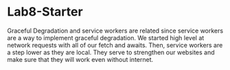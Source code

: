 # Lab8-Starter

Graceful Degradation and service workers are related since service workers are a way to implement graceful degradation. We started high level at network requests with all of our fetch and awaits. Then, service workers are a step lower as they are local. They serve to strengthen our websites and make sure that they will work even without internet. 